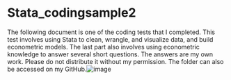 # Stata_codingsample2
The following document is one of the coding tests that I completed. This test involves using Stata to clean, wrangle, and visualize data, and build econometric models. The last part also involves using econometric knowledge to answer several short questions. The answers are my own work. Please do not distribute it without my permission. The folder can also be accessed on my GitHub.![image](https://user-images.githubusercontent.com/77737512/220514293-6dc54c68-a46d-495c-a88b-4986e718d806.png)
